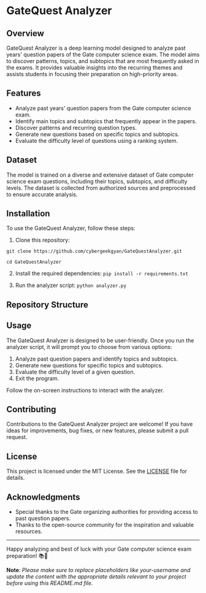 # GateQuest Analyzer

## Overview

GateQuest Analyzer is a deep learning model designed to analyze past years' question papers of the Gate computer science exam. The model aims to discover patterns, topics, and subtopics that are most frequently asked in the exams. It provides valuable insights into the recurring themes and assists students in focusing their preparation on high-priority areas.

## Features

- Analyze past years' question papers from the Gate computer science exam.
- Identify main topics and subtopics that frequently appear in the papers.
- Discover patterns and recurring question types.
- Generate new questions based on specific topics and subtopics.
- Evaluate the difficulty level of questions using a ranking system.

## Dataset

The model is trained on a diverse and extensive dataset of Gate computer science exam questions, including their topics, subtopics, and difficulty levels. The dataset is collected from authorized sources and preprocessed to ensure accurate analysis.

## Installation

To use the GateQuest Analyzer, follow these steps:

1. Clone this repository:

```
git clone https://github.com/cybergeekgyan/GateQuestAnalyzer.git
```
```
cd GateQuestAnalyzer
```

2. Install the required dependencies:
`pip install -r requirements.txt`


3. Run the analyzer script:
`python analyzer.py`

## Repository Structure



## Usage

The GateQuest Analyzer is designed to be user-friendly. Once you run the analyzer script, it will prompt you to choose from various options:

1. Analyze past question papers and identify topics and subtopics.
2. Generate new questions for specific topics and subtopics.
3. Evaluate the difficulty level of a given question.
4. Exit the program.

Follow the on-screen instructions to interact with the analyzer.

## Contributing

Contributions to the GateQuest Analyzer project are welcome! If you have ideas for improvements, bug fixes, or new features, please submit a pull request.

## License

This project is licensed under the MIT License. See the [LICENSE](LICENSE) file for details.

## Acknowledgments

- Special thanks to the Gate organizing authorities for providing access to past question papers.
- Thanks to the open-source community for the inspiration and valuable resources.

---

Happy analyzing and best of luck with your Gate computer science exam preparation! 📚🚀


**Note**: *Please make sure to replace placeholders like your-username and update the content with the appropriate details relevant to your project before using this README.md file.*

